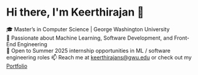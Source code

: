 # Hi there, I'm Keerthirajan 👋

🎓 Master’s in Computer Science | George Washington University  
🌟 Passionate about Machine Learning, Software Development, and Front-End Engineering  
🚀 Open to Summer 2025 internship opportunities in ML / software engineering roles
📫 Reach me at keerthirajans@gwu.edu or check out my [Portfolio](https://keerthirajan-personal-portfolio.netlify.app/)  
